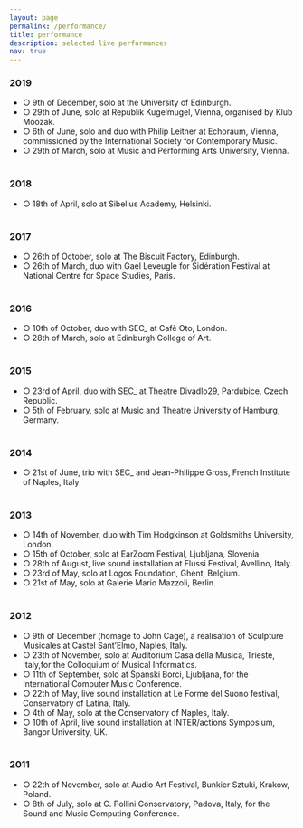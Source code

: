 ```yaml
---
layout: page
permalink: /performance/
title: performance
description: selected live performances
nav: true
---
```


<h3 class="mt-4">2019</h3>

  <div class="p-3">
    <ul class="card-text font-weight-light list-group list-group-flush">
      <li class="list-group-item">○ 9th of December, solo  at the University of Edinburgh.</li>
      <li class="list-group-item">○ 29th of June, solo at Republik Kugelmugel, Vienna, organised by Klub Moozak.</li>
      <li class="list-group-item">○ 6th of June, solo and duo with Philip Leitner at Echoraum, Vienna, commissioned by the International Society for Contemporary Music.</li>
      <li class="list-group-item">○ 29th of March, solo at Music and Performing Arts University, Vienna.</li>
    <br>
    </ul>
  </div>

<h3 class="mt-4">2018</h3>

  <div class="p-3">
    <ul class="card-text font-weight-light list-group list-group-flush">
      <li class="list-group-item">○ 18th of April, solo at Sibelius Academy, Helsinki.</li>
    <br>
    </ul>
  </div>

<h3 class="mt-4">2017</h3>

  <div class="p-3">
    <ul class="card-text font-weight-light list-group list-group-flush">
      <li class="list-group-item">○ 26th of October, solo at The Biscuit Factory, Edinburgh.</li>
      <li class="list-group-item">○ 26th of March, duo with Gael Leveugle for Sidération Festival at National Centre for Space Studies, Paris.</li>
    <br>
    </ul>
  </div>

<h3 class="mt-4">2016</h3>

  <div class="p-3">
    <ul class="card-text font-weight-light list-group list-group-flush">
      <li class="list-group-item">○ 10th of October, duo with SEC_ at Cafè Oto, London.</li>
      <li class="list-group-item">○ 28th of March, solo at Edinburgh College of Art.</li>
    <br>
    </ul>
  </div>

<h3 class="mt-4">2015</h3>

  <div class="p-3">
    <ul class="card-text font-weight-light list-group list-group-flush">
      <li class="list-group-item">○ 23rd of April, duo with SEC_ at Theatre Divadlo29, Pardubice, Czech Republic.</li>
      <li class="list-group-item">○ 5th of February, solo at Music and Theatre University of Hamburg, Germany.</li>
    <br>
    </ul>
  </div>

<h3 class="mt-4">2014</h3>

  <div class="p-3">
    <ul class="card-text font-weight-light list-group list-group-flush">
      <li class="list-group-item">○ 21st of June, trio with SEC_ and Jean-Philippe Gross, French Institute of Naples, Italy</li>
    <br>
    </ul>
  </div>

<h3 class="mt-4">2013</h3>

  <div class="p-3">
    <ul class="card-text font-weight-light list-group list-group-flush">
      <li class="list-group-item">○ 14th of November, duo with Tim Hodgkinson at Goldsmiths University, London.</li>
      <li class="list-group-item">○ 15th of October, solo at EarZoom Festival, Ljubljana, Slovenia.</li>
      <li class="list-group-item">○ 28th of August, live sound installation at Flussi Festival, Avellino, Italy.</li>
      <li class="list-group-item">○ 23rd of May, solo at Logos Foundation, Ghent, Belgium.</li>
      <li class="list-group-item">○ 21st of May, solo at Galerie Mario Mazzoli, Berlin.</li>
    <br>
    </ul>
  </div>

<h3 class="mt-4">2012</h3>

  <div class="p-3">
    <ul class="card-text font-weight-light list-group list-group-flush">
      <li class="list-group-item">○ 9th of December (homage to John Cage), a realisation of Sculpture Musicales at Castel Sant’Elmo, Naples, Italy.</li>
      <li class="list-group-item">○ 23th of November, solo at Auditorium Casa della Musica, Trieste, Italy,for the Colloquium of Musical Informatics.</li>
      <li class="list-group-item">○ 11th of September, solo at Španski Borci, Ljubljana, for the International Computer Music Conference.</li>
      <li class="list-group-item">○ 22th of May, live sound installation at Le Forme del Suono festival, Conservatory of Latina, Italy.</li>
      <li class="list-group-item">○ 4th of May, solo at the Conservatory of Naples, Italy.</li>
      <li class="list-group-item">○ 10th of April, live sound installation at INTER/actions Symposium, Bangor University, UK.</li>
    <br>
    </ul>
  </div>

<h3 class="mt-4">2011</h3>

  <div class="p-3">
    <ul class="card-text font-weight-light list-group list-group-flush">
      <li class="list-group-item">○ 22th of November, solo at Audio Art Festival, Bunkier Sztuki, Krakow, Poland.</li>
      <li class="list-group-item">○ 8th of July, solo at C. Pollini Conservatory, Padova, Italy, for the Sound and Music Computing Conference.</li>
    <br>
    </ul>
  </div>

